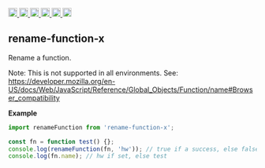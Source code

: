 <a
  href="https://travis-ci.org/Xotic750/rename-function-x"
  title="Travis status">
<img
  src="https://travis-ci.org/Xotic750/rename-function-x.svg?branch=master"
  alt="Travis status" height="18">
</a>
<a
  href="https://david-dm.org/Xotic750/rename-function-x"
  title="Dependency status">
<img src="https://david-dm.org/Xotic750/rename-function-x/status.svg"
  alt="Dependency status" height="18"/>
</a>
<a
  href="https://david-dm.org/Xotic750/rename-function-x?type=dev"
  title="devDependency status">
<img src="https://david-dm.org/Xotic750/rename-function-x/dev-status.svg"
  alt="devDependency status" height="18"/>
</a>
<a
  href="https://badge.fury.io/js/rename-function-x"
  title="npm version">
<img src="https://badge.fury.io/js/rename-function-x.svg"
  alt="npm version" height="18">
</a>
<a
  href="https://www.jsdelivr.com/package/npm/rename-function-x"
  title="jsDelivr hits">
<img src="https://data.jsdelivr.com/v1/package/npm/rename-function-x/badge?style=rounded"
  alt="jsDelivr hits" height="18">
</a>
<a
  href="https://bettercodehub.com/results/Xotic750/rename-function-x"
  title="bettercodehub score">
<img src="https://bettercodehub.com/edge/badge/Xotic750/rename-function-x?branch=master"
  alt="bettercodehub score" height="18">
</a>

## rename-function-x

Rename a function.

Note: This is not supported in all environments.
See: https://developer.mozilla.org/en-US/docs/Web/JavaScript/Reference/Global_Objects/Function/name#Browser_compatibility

**Example**

```js
import renameFunction from 'rename-function-x';

const fn = function test() {};
console.log(renameFunction(fn, 'hw')); // true if a success, else false
console.log(fn.name); // hw if set, else test
```
